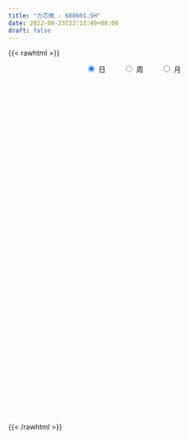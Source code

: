 ```yaml
---
title: "力芯微 - 688601.SH"
date: 2022-08-23T22:13:49+08:00
draft: false
---
```

{{< rawhtml >}}
    <div style="text-align: center">
        <label style="padding: 1rem;"><input style="margin-right: .5rem" type="radio" name="period" value="D" checked onclick="period_change(this)">日</label>
        <label style="padding: 1rem;"><input style="margin-right: .5rem" type="radio" name="period" value="W" onclick="period_change(this)">周</label>
        <label style="padding: 1rem;"><input style="margin-right: .5rem" type="radio" name="period" value="M" onclick="period_change(this)">月</label>
    </div>
    <div id="chart" style="height: 700px;"></div> 
    <script type="text/javascript">
        const D_v = [106010.79,66265.28,65886.98,51580.26,28597.3,44887.31,43051.8,30208.47,32520.2,18064.12,21737.22,28715.81,14627.27,16849.89,11795.73,14945.6,8912.02,27215.12,22547.42,14266.21,21036.78,35371.4,22296.87,30743.94,25886.71,23208.21,23615.58,20121.57,14357.77,10644.77,20770.41,14861.12,8987.43,12424.34,9803.27,11783.13,8488.34,8456.62,7541.01,7945.83,9963.67,8731.49,18484.64,17126.97,11623.48,10377.92,10249.17,7060.91,5847.32,6580.04,8089.03,10563.13,6131.22,4944.77,9423.95,6017.74,6697.17,3934.91,4463.93,9339.18,5462.47,4480.7,3794.76,8226.85,4764.77,5932.0,5663.68,4098.17,6621.3,7520.39,6627.91,4536.51,17873.53,8544.03,8451.92,5766.81,5192.91,6587.8,5874.91,5989.06,12021.63,9343.62,9976.24,9512.15,10328.0,10313.9,6699.3,9452.49,7972.89,8959.97,6595.98,9278.28,7309.89,9662.14,6560.57,5134.03,5124.71,8603.16,8850.22,6782.21,7602.39,7569.49,4651.84,6132.69,6762.94,7518.23,6674.69,5525.07,6102.58,6149.09,4096.07,4201.02,5863.97,4736.71,4384.48,5557.67,4341.14,6544.4,3937.61,4993.01,6838.75,4011.24,6127.2,4441.47,6522.38,7524.26,9168.15,7092.64,8618.43,8370.73,4793.9,5918.54,5328.73,5791.24,5434.9,5002.76,9179.89,5506.48,21338.4,21917.0,16381.68,12288.24,7497.1,9914.55,11667.65,15742.46,10594.17,7014.47,10370.49,9234.41,10859.87,13590.66,7835.8,5274.0,5157.3,5564.37,5674.7,5434.82,8478.45,11998.39,10003.67,6530.2,10411.84,7837.25,4181.95,5259.27,5405.09,4490.16,6660.83,9590.77,8522.06,7978.6,4892.73,7403.46,7779.13,6950.08,4338.4,23331.15,28995.85,20811.18,11096.19,8421.75,7037.35,15666.59,10110.18,11994.84,11993.08,8547.32,6203.55,6978.47,6379.47,6589.1,7396.62,17695.46,6626.99,9922.37,6768.39,4652.6,4743.56,6060.81,6464.03,5634.59,9681.16,8039.77,8215.59,8567.81,7666.91,11177.85,10540.91,10497.37,6519.88,8371.4,6870.0,9773.8,7042.15,8828.17,5344.42,4364.27,9650.16,5515.49,8387.99,6144.95,5417.28,8307.83,13879.48,13028.37,15524.51,12008.71,10268.48,5652.5,11235.32,8917.67,10686.11,9646.04,9007.85,8668.68,7364.54,7246.77,7750.84,17227.57,13251.29,12116.37,17812.17,17299.35,15156.08,14490.3,18055.09,12604.62,18572.19,12565.96,23883.38,54775.84,65140.87,33809.51,22170.09,15103.78,12817.3,11663.15,10612.94,16856.27,22644.92,17719.62,12422.58,13850.47,16594.87,11328.23,11578.34,18898.89,36408.82,14441.37,31652.42,24344.95,17652.9,18904.92,14883.13,12946.07,9729.34,11328.68,12711.01,19220.93,21542.02,15552.77,18174.59]
const D_histogram = [0.0,0.5743589744,2.1218555044,1.5512860564,1.3266622888,1.0761803935,1.2056276563,1.1871492296,1.4367010934,1.1761035236,0.7343698769,-0.2557100196,-0.9045652348,-1.3149588602,-1.7741024583,-2.5107431215,-2.7215677493,-2.166284243,-1.3681414762,-0.7934581864,0.1769957845,0.7864685592,1.2686839634,2.9716505582,4.4796238655,4.9209620413,3.4041089892,3.3354175861,3.3146098028,3.17439909,3.5970023752,3.1511771056,2.4076081357,1.7451216971,0.3447885633,0.0651734519,-0.7100235848,-1.2404923571,-1.3686784017,-2.0109049988,-2.5286393686,-2.6291158638,-3.0630715825,-2.2302073202,-2.4670870486,-3.1413554417,-4.0600280612,-4.4420435045,-4.8027959913,-4.5638734553,-4.1707417197,-3.4106213989,-2.914592896,-2.575371943,-1.9060057736,-1.738199676,-1.6566622061,-1.5384354419,-1.5020120379,-1.4987547884,-1.5481399421,-1.2472405658,-0.8673558887,-0.1157539102,0.4608307836,0.2608182533,0.6535242035,0.9597841618,0.7283884827,0.0626188134,-0.2465075823,-0.3287318357,0.8231361702,1.5636976714,1.98939672,2.0071011265,1.665938686,1.5153458513,1.6252086997,1.4593638755,1.5555713751,1.7959521972,2.1412742216,2.493012542,2.7672157913,2.9638440317,2.9518354151,3.1309817322,2.7388602651,2.9825935965,2.8120399977,2.5355987338,1.9845214413,1.118470584,0.2790931599,-0.0802802034,-0.4260991865,-0.1023172799,0.6059103887,0.9281948956,1.2091002389,0.881802293,0.5936841669,0.2762269712,-0.3154705793,-1.0217928211,-1.7497551443,-2.2315137838,-2.7940975505,-3.3612702306,-3.442096949,-3.1868638363,-3.1093789724,-2.6961073081,-2.3693262896,-2.4390616581,-2.4054102032,-2.7110344106,-2.8025057199,-2.7115533418,-2.1512991686,-1.8382850024,-1.8698680848,-1.5320562141,-1.0598944967,-0.8991940149,-0.4333738906,-0.0907505465,-0.1290017344,-0.262003275,-0.2483502475,-0.3809665378,-0.3300453266,-0.4308468038,-0.1648208362,0.0756866605,0.5012085423,0.9005440858,1.9560927241,3.2393448147,3.7195525896,3.5498195822,3.1790160892,2.5992897033,1.8422427968,0.5806869283,-0.6527546759,-1.276570447,-1.9153573012,-1.661584823,-1.2210120389,-0.6421875803,-0.6590817873,-0.4528306598,-0.398570366,-0.2002802047,-0.2809465789,-0.4447964838,-0.5024859936,0.1570061568,0.1844746739,0.4202104282,1.0080176524,1.1413794531,1.0664650319,0.8031531307,0.7426075283,0.3817785606,0.1571076835,0.3004226695,0.1894685842,-0.0646228669,-0.5347235472,-1.2802783559,-1.3683330994,-1.2675647997,-1.1874090796,0.5905594454,2.6157181376,3.896815127,4.2340966996,4.1292567621,3.8997413753,3.2486951939,2.8745365305,2.6193412406,2.7690350178,2.0032473171,1.1402116696,0.5836977836,-0.3418882255,-1.0410684623,-1.8528782118,-2.7153058839,-3.309810562,-2.8897460287,-2.759881393,-2.5507734003,-2.4732820166,-2.5564825699,-3.3173359718,-3.6890328361,-3.3243283135,-2.8759166554,-2.1686288474,-1.5762767647,-1.225098803,-1.1842909328,-0.7050239519,0.133395482,0.6823331659,1.1969110067,1.4560332162,1.6440758984,1.7918315661,2.1296974539,2.0912663564,1.9878118467,1.3148079433,0.8582785666,0.1420395419,-0.3328061955,-0.461583757,-0.4084075497,0.3198288084,1.2216771926,2.0106118837,2.0191309044,1.8065915143,1.3029769139,0.7730933131,0.2936034544,-0.4297771337,-0.7316931521,-0.7245071344,-0.7092931085,-0.6199433041,-0.7841496551,-1.1109247741,-0.0706335881,0.2156226581,0.6755561129,1.4037681016,1.7105645985,1.6949539291,1.3995532213,0.5498787872,-0.1629355708,-0.3048685914,-0.6660570061,-0.5124234102,0.4477626726,-0.5757096119,-1.7715590563,-2.3909700338,-2.7215650549,-2.701460045,-2.6019440874,-2.3823800667,-1.997287556,-2.0218577359,-2.197744766,-2.1045240749,-2.1120325656,-1.7741411637,-1.5474119057,-1.1447212815,-0.7280996884,0.1116713509,0.6784388402,1.4365907913,1.6634986203,1.9495414639,2.1377007796,2.1712769953,1.8906563277,1.588792301,1.3777138162,1.1670071043,1.1563721527,0.8587126218,0.6845304635,0.6674262236]
const D_fast = [0.0,0.7179487179,2.7959091241,2.6131611902,2.7202029948,2.7387661979,3.1696203747,3.4479292554,4.0566563926,4.0900847037,3.8319435262,2.7779361248,1.9029396009,1.1638062605,0.2611370478,-1.1031893957,-1.9944059609,-1.9806935153,-1.5245861176,-1.1482673744,-0.1335644574,0.6725254571,1.4719118522,3.9177910865,6.5456703602,8.2172490464,7.5514232415,8.316586235,9.1244309024,9.7778199621,11.0996738411,11.4416428479,11.2999759119,11.0737698975,9.7596339045,9.4963121561,8.5436092233,7.7030173616,7.2326617166,6.0877088698,4.9378146579,4.1800591967,2.9803355824,3.2556480147,2.4019965241,0.9423892706,-0.9912903642,-2.4838166836,-4.0452681682,-4.9473139961,-5.5968676904,-5.6894027193,-5.9220224404,-6.2266444732,-6.0337797471,-6.3005235686,-6.6331516501,-6.8995337465,-7.238613352,-7.6100447995,-8.0464649388,-8.0573757039,-7.894329999,-7.171666498,-6.4798741084,-6.6146820754,-6.0585950743,-5.5123890755,-5.5616876339,-6.2118025998,-6.5825558911,-6.7469631034,-5.3893110549,-4.257825136,-3.3347769073,-2.8152972193,-2.7399749882,-2.5117313601,-1.9955663367,-1.7965701921,-1.3114698487,-0.6221009774,0.2585396025,1.2335310584,2.1995382555,3.1371275038,3.863077741,4.8249694911,5.1175630903,6.1069448208,6.6394012214,6.996859641,6.9419127089,6.3554794976,5.5858753634,5.2064319492,4.7540881695,5.0522907561,5.9119960219,6.4663292527,7.0495096557,6.9426622831,6.8029651987,6.5545647458,5.8839995505,4.9222291034,3.7568279942,2.7171909087,1.4560827544,0.0485925166,-0.8927584391,-1.4342412854,-2.1341011646,-2.3948563273,-2.6604068813,-3.3399076642,-3.9076087601,-4.8909915701,-5.6830893094,-6.2700252669,-6.2475958857,-6.3941529702,-6.8932030738,-6.9384052566,-6.7312171634,-6.7953151853,-6.4378385337,-6.1179028262,-6.1884044477,-6.386906807,-6.4353413414,-6.6631992662,-6.6947893866,-6.9033025648,-6.6784818062,-6.4190526443,-5.868228627,-5.2437570621,-3.6991852427,-1.6060969484,-0.1960010261,0.521720862,0.9456713914,1.0157674312,0.7192812239,-0.3971029125,-1.7937331857,-2.7366915685,-3.854317748,-4.0159414756,-3.8806217012,-3.4623441377,-3.6440087916,-3.550965329,-3.5963476267,-3.4481275165,-3.5990305355,-3.8740795613,-4.0573905695,-3.3586468799,-3.2850596943,-2.944271333,-2.1044596957,-1.6857530318,-1.494051195,-1.5565748135,-1.4314685339,-1.6968528614,-1.8822468176,-1.6638261643,-1.7274131035,-1.9976602713,-2.6014418384,-3.6670662361,-4.0972042544,-4.3133271547,-4.5300237045,-2.6044153181,0.0746729085,2.3299736797,3.7257794271,4.6532536802,5.3986736371,5.5598012543,5.9042767235,6.3039167438,7.1458692755,6.880893404,6.3029106738,5.8923212337,4.8812631683,3.921815816,2.6467865135,1.1055323704,-0.3164249482,-0.618796922,-1.1789026346,-1.607487992,-2.1483171125,-2.8706383082,-4.460825703,-5.7547807764,-6.2211583322,-6.4917258379,-6.3265952417,-6.1283123502,-6.0834090893,-6.3386739523,-6.0356629594,-5.1638946549,-4.4443736795,-3.6305680871,-3.0074375735,-2.4083759167,-1.8126623575,-0.9423721062,-0.4579866147,-0.0644881627,-0.4087900803,-0.6507498153,-1.3314789546,-1.8895262408,-2.1336997416,-2.1826254217,-1.3744318615,-0.1671641791,1.1244234829,1.6377252297,1.8768337181,1.6989633462,1.3623530736,0.9562640786,0.125439207,-0.3594000993,-0.5333408653,-0.6954501165,-0.7610861382,-1.1213299029,-1.7258362154,-0.7032034264,-0.3630415157,0.2657809673,1.3449349814,2.079372628,2.4875004408,2.5419880384,1.829783301,1.0762350504,0.8580848819,0.3303822157,0.355909959,1.42803671,0.2606370224,-1.378102186,-2.595255672,-3.6062419568,-4.2615019581,-4.8124720224,-5.1885030183,-5.3027323967,-5.8327670106,-6.5580902321,-6.9910005598,-7.5265171919,-7.6321610809,-7.7922847993,-7.6757744955,-7.4411778245,-6.5734889475,-5.8371117482,-4.7198120992,-4.0770296152,-3.3036014056,-2.5810168949,-2.0046214305,-1.8125780161,-1.7172439676,-1.5838939984,-1.5028489342,-1.2243908476,-1.3073722231,-1.3104217655,-1.1606694495]
const D_slow = [0.0,0.1435897436,0.6740536197,1.0618751338,1.393540706,1.6625858044,1.9639927184,2.2607800258,2.6199552992,2.9139811801,3.0975736493,3.0336461444,2.8075048357,2.4787651207,2.0352395061,1.4075537257,0.7271617884,0.1855907276,-0.1564446414,-0.354809188,-0.3105602419,-0.1139431021,0.2032278888,0.9461405283,2.0660464947,3.296287005,4.1473142523,4.9811686489,5.8098210996,6.6034208721,7.5026714659,8.2904657423,8.8923677762,9.3286482005,9.4148453413,9.4311387043,9.2536328081,8.9435097188,8.6013401183,8.0986138686,7.4664540265,6.8091750605,6.0434071649,5.4858553349,4.8690835727,4.0837447123,3.068737697,1.9582268209,0.7575278231,-0.3834405408,-1.4261259707,-2.2787813204,-3.0074295444,-3.6512725302,-4.1277739736,-4.5623238926,-4.9764894441,-5.3610983046,-5.736601314,-6.1112900111,-6.4983249967,-6.8101351381,-7.0269741103,-7.0559125878,-6.9407048919,-6.8755003286,-6.7121192778,-6.4721732373,-6.2900761166,-6.2744214133,-6.3360483088,-6.4182312678,-6.2124472252,-5.8215228073,-5.3241736273,-4.8223983457,-4.4059136742,-4.0270772114,-3.6207750365,-3.2559340676,-2.8670412238,-2.4180531745,-1.8827346191,-1.2594814836,-0.5676775358,0.1732834721,0.9112423259,1.6939877589,2.3787028252,3.1243512243,3.8273612237,4.4612609072,4.9573912675,5.2370089135,5.3067822035,5.2867121527,5.180187356,5.1546080361,5.3060856332,5.5381343571,5.8404094168,6.0608599901,6.2092810318,6.2783377746,6.1994701298,5.9440219245,5.5065831384,4.9487046925,4.2501803049,3.4098627472,2.54933851,1.7526225509,0.9752778078,0.3012509808,-0.2910805916,-0.9008460061,-1.5021985569,-2.1799571596,-2.8805835895,-3.558471925,-4.0962967172,-4.5558679678,-5.023334989,-5.4063490425,-5.6713226667,-5.8961211704,-6.004464643,-6.0271522797,-6.0594027133,-6.124903532,-6.1869910939,-6.2822327283,-6.36474406,-6.4724557609,-6.51366097,-6.4947393049,-6.3694371693,-6.1443011478,-5.6552779668,-4.8454417631,-3.9155536157,-3.0280987202,-2.2333446979,-1.583522272,-1.1229615729,-0.9777898408,-1.1409785098,-1.4601211215,-1.9389604468,-2.3543566526,-2.6596096623,-2.8201565574,-2.9849270042,-3.0981346692,-3.1977772607,-3.2478473118,-3.3180839566,-3.4292830775,-3.5549045759,-3.5156530367,-3.4695343682,-3.3644817612,-3.1124773481,-2.8271324848,-2.5605162269,-2.3597279442,-2.1740760621,-2.078631422,-2.0393545011,-1.9642488337,-1.9168816877,-1.9330374044,-2.0667182912,-2.3867878802,-2.728871155,-3.045762355,-3.3426146249,-3.1949747635,-2.5410452291,-1.5668414473,-0.5083172725,0.5239969181,1.4989322619,2.3111060604,3.029740193,3.6845755031,4.3768342576,4.8776460869,5.1626990043,5.3086234502,5.2231513938,4.9628842782,4.4996647253,3.8208382543,2.9933856138,2.2709491066,1.5809787584,0.9432854083,0.3249649042,-0.3141557383,-1.1434897312,-2.0657479403,-2.8968300187,-3.6158091825,-4.1579663944,-4.5520355855,-4.8583102863,-5.1543830195,-5.3306390075,-5.2972901369,-5.1267068455,-4.8274790938,-4.4634707897,-4.0524518151,-3.6044939236,-3.0720695601,-2.549252971,-2.0523000094,-1.7235980235,-1.5090283819,-1.4735184964,-1.5567200453,-1.6721159846,-1.774217872,-1.6942606699,-1.3888413717,-0.8861884008,-0.3814056747,0.0702422038,0.3959864323,0.5892597606,0.6626606242,0.5552163408,0.3722930527,0.1911662691,0.013842992,-0.141142834,-0.3371802478,-0.6149114413,-0.6325698383,-0.5786641738,-0.4097751456,-0.0588331202,0.3688080294,0.7925465117,1.142434817,1.2799045138,1.2391706211,1.1629534733,0.9964392218,0.8683333692,0.9802740374,0.8363466344,0.3934568703,-0.2042856382,-0.8846769019,-1.5600419131,-2.210527935,-2.8061229516,-3.3054448407,-3.8109092746,-4.3603454661,-4.8864764849,-5.4144846263,-5.8580199172,-6.2448728936,-6.531053214,-6.7130781361,-6.6851602984,-6.5155505884,-6.1564028905,-5.7405282355,-5.2531428695,-4.7187176746,-4.1758984258,-3.7032343438,-3.3060362686,-2.9616078146,-2.6698560385,-2.3807630003,-2.1660848449,-1.994952229,-1.8280956731]
const D_data = [['2021-06-28', 160.0, 156.0, 155.23, 183.0],['2021-06-29', 156.21, 165.0, 156.21, 171.0],['2021-06-30', 168.88, 184.1, 168.88, 200.8],['2021-07-01', 177.12, 161.8, 160.2, 177.12],['2021-07-02', 162.1, 165.31, 161.7, 169.54],['2021-07-05', 163.3, 164.88, 149.0, 166.99],['2021-07-06', 161.73, 170.49, 161.49, 179.9],['2021-07-07', 166.0, 170.2, 158.08, 173.86],['2021-07-08', 171.0, 175.59, 167.3, 183.52],['2021-07-09', 172.9, 170.61, 168.3, 177.99],['2021-07-12', 171.01, 167.63, 161.21, 173.0],['2021-07-13', 165.52, 157.5, 155.07, 167.9],['2021-07-14', 155.0, 157.28, 155.0, 160.69],['2021-07-15', 158.0, 156.88, 150.25, 160.26],['2021-07-16', 155.0, 152.99, 152.3, 159.9],['2021-07-19', 151.78, 144.79, 144.72, 151.78],['2021-07-20', 146.0, 146.86, 144.95, 148.61],['2021-07-21', 145.6, 155.5, 145.51, 159.95],['2021-07-22', 154.1, 160.8, 151.51, 164.88],['2021-07-23', 159.8, 160.82, 156.66, 164.8],['2021-07-26', 161.55, 169.68, 160.0, 174.6],['2021-07-27', 168.5, 169.8, 164.62, 188.55],['2021-07-28', 167.55, 172.0, 161.81, 180.0],['2021-07-29', 176.5, 195.02, 174.44, 201.99],['2021-07-30', 190.0, 204.5, 188.89, 215.58],['2021-08-02', 200.0, 200.58, 189.98, 209.0],['2021-08-03', 197.1, 176.99, 175.8, 201.0],['2021-08-04', 176.89, 194.2, 176.26, 194.49],['2021-08-05', 190.38, 198.0, 187.02, 203.0],['2021-08-06', 198.0, 199.56, 190.12, 202.5],['2021-08-09', 193.56, 211.11, 191.0, 215.05],['2021-08-10', 210.99, 204.0, 199.0, 215.88],['2021-08-11', 204.0, 200.5, 199.0, 209.0],['2021-08-12', 198.0, 200.67, 195.8, 210.53],['2021-08-13', 195.8, 188.0, 186.89, 200.18],['2021-08-16', 186.15, 199.0, 184.17, 200.6],['2021-08-17', 197.0, 191.0, 189.0, 203.28],['2021-08-18', 190.0, 191.04, 182.0, 196.5],['2021-08-19', 189.18, 194.5, 187.4, 199.55],['2021-08-20', 195.0, 185.8, 184.1, 198.88],['2021-08-23', 186.6, 183.5, 180.36, 190.25],['2021-08-24', 184.0, 186.0, 182.01, 191.36],['2021-08-25', 185.0, 179.0, 169.94, 186.8],['2021-08-26', 179.0, 194.66, 178.0, 199.6],['2021-08-27', 190.0, 181.72, 181.0, 194.38],['2021-08-30', 181.72, 172.15, 170.9, 184.5],['2021-08-31', 172.08, 162.38, 160.0, 172.14],['2021-09-01', 161.5, 162.52, 160.0, 165.0],['2021-09-02', 162.56, 157.25, 155.01, 162.56],['2021-09-03', 155.5, 160.7, 155.05, 163.5],['2021-09-06', 162.58, 160.71, 155.0, 162.58],['2021-09-07', 159.97, 165.13, 158.34, 172.0],['2021-09-08', 165.36, 162.31, 160.5, 165.5],['2021-09-09', 162.2, 159.93, 156.2, 162.24],['2021-09-10', 156.68, 164.45, 156.68, 167.23],['2021-09-13', 164.45, 158.35, 157.74, 164.48],['2021-09-14', 158.42, 155.9, 153.5, 162.0],['2021-09-15', 155.9, 154.88, 152.1, 156.86],['2021-09-16', 154.8, 152.26, 152.26, 157.6],['2021-09-17', 151.25, 149.9, 142.01, 153.55],['2021-09-22', 146.18, 146.99, 145.14, 151.95],['2021-09-23', 150.37, 149.99, 147.5, 152.4],['2021-09-24', 149.98, 150.99, 146.98, 151.5],['2021-09-27', 152.0, 157.32, 150.05, 163.0],['2021-09-28', 157.35, 157.87, 152.27, 158.9],['2021-09-29', 155.93, 148.46, 148.0, 156.83],['2021-09-30', 148.56, 155.81, 148.0, 158.0],['2021-10-08', 156.97, 156.33, 156.0, 160.99],['2021-10-11', 156.25, 149.56, 147.02, 157.26],['2021-10-12', 147.65, 141.1, 139.03, 151.53],['2021-10-13', 140.0, 141.95, 138.0, 142.88],['2021-10-14', 141.4, 142.59, 141.0, 145.4],['2021-10-15', 144.81, 160.26, 143.84, 166.2],['2021-10-18', 159.0, 160.34, 156.28, 161.58],['2021-10-19', 161.1, 160.19, 157.01, 165.61],['2021-10-20', 160.85, 157.16, 155.82, 162.8],['2021-10-21', 155.0, 152.6, 152.42, 156.75],['2021-10-22', 154.0, 154.33, 153.51, 158.5],['2021-10-25', 154.33, 158.2, 149.08, 158.45],['2021-10-26', 156.52, 155.34, 152.49, 157.7],['2021-10-27', 162.92, 159.21, 156.1, 164.48],['2021-10-28', 160.8, 162.9, 159.2, 165.8],['2021-10-29', 163.8, 167.08, 158.0, 169.45],['2021-11-01', 167.0, 170.69, 163.63, 170.88],['2021-11-02', 170.01, 173.4, 170.0, 180.0],['2021-11-03', 178.45, 175.98, 175.11, 185.77],['2021-11-04', 175.2, 176.32, 174.64, 180.5],['2021-11-05', 178.8, 181.8, 178.0, 185.6],['2021-11-08', 179.27, 176.71, 171.5, 181.56],['2021-11-09', 175.47, 186.97, 175.47, 188.57],['2021-11-10', 186.0, 184.8, 181.03, 187.0],['2021-11-11', 183.0, 185.0, 179.5, 192.0],['2021-11-12', 182.88, 181.8, 180.01, 186.53],['2021-11-15', 181.9, 175.98, 174.81, 186.5],['2021-11-16', 176.29, 173.0, 172.12, 178.96],['2021-11-17', 173.5, 176.6, 172.16, 176.77],['2021-11-18', 176.71, 175.4, 175.02, 180.5],['2021-11-19', 175.12, 184.26, 174.58, 186.2],['2021-11-22', 189.66, 192.83, 187.19, 194.0],['2021-11-23', 191.0, 192.18, 189.5, 196.37],['2021-11-24', 190.49, 194.97, 190.48, 201.0],['2021-11-25', 192.53, 188.91, 188.88, 197.3],['2021-11-26', 189.94, 189.2, 187.17, 193.4],['2021-11-29', 187.01, 188.43, 183.91, 191.01],['2021-11-30', 188.05, 183.4, 182.62, 195.08],['2021-12-01', 183.2, 178.77, 178.17, 186.67],['2021-12-02', 178.8, 174.31, 172.22, 180.03],['2021-12-03', 174.89, 173.26, 171.8, 177.5],['2021-12-06', 173.02, 168.05, 165.88, 173.02],['2021-12-07', 169.41, 163.0, 160.78, 170.98],['2021-12-08', 162.71, 165.03, 162.71, 165.9],['2021-12-09', 165.03, 167.36, 164.41, 168.38],['2021-12-10', 167.0, 163.7, 162.02, 167.0],['2021-12-13', 163.93, 167.0, 161.38, 168.0],['2021-12-14', 168.06, 165.89, 163.57, 168.98],['2021-12-15', 166.98, 159.6, 159.21, 167.3],['2021-12-16', 159.58, 158.68, 158.16, 161.5],['2021-12-17', 158.88, 151.37, 150.65, 158.88],['2021-12-20', 151.37, 150.4, 149.38, 153.0],['2021-12-21', 150.81, 150.01, 145.28, 151.98],['2021-12-22', 150.59, 155.16, 150.59, 157.67],['2021-12-23', 155.0, 152.21, 150.81, 155.66],['2021-12-24', 152.25, 146.48, 146.0, 153.98],['2021-12-27', 147.5, 149.83, 146.9, 152.4],['2021-12-28', 150.0, 151.88, 148.5, 153.75],['2021-12-29', 151.48, 148.08, 146.06, 152.12],['2021-12-30', 149.35, 152.22, 147.82, 154.55],['2021-12-31', 156.0, 151.8, 150.69, 156.0],['2022-01-04', 151.81, 146.9, 145.04, 152.6],['2022-01-05', 147.56, 144.22, 140.2, 147.56],['2022-01-06', 142.99, 144.65, 141.5, 145.5],['2022-01-07', 145.06, 141.35, 141.02, 146.29],['2022-01-10', 141.0, 142.24, 139.05, 143.33],['2022-01-11', 142.22, 138.98, 138.89, 143.05],['2022-01-12', 139.38, 142.86, 139.38, 142.91],['2022-01-13', 142.93, 142.95, 139.48, 144.41],['2022-01-14', 141.5, 146.39, 140.9, 149.35],['2022-01-17', 147.58, 147.97, 145.55, 149.56],['2022-01-18', 147.97, 160.45, 146.4, 160.78],['2022-01-19', 158.88, 170.99, 155.66, 171.55],['2022-01-20', 167.8, 167.88, 163.21, 173.3],['2022-01-21', 167.84, 163.0, 160.1, 171.8],['2022-01-24', 164.3, 161.34, 161.34, 170.6],['2022-01-25', 161.45, 158.19, 157.07, 166.0],['2022-01-26', 157.71, 153.93, 147.21, 157.79],['2022-01-27', 152.69, 142.95, 140.0, 155.0],['2022-01-28', 141.49, 136.35, 135.99, 145.96],['2022-02-07', 138.21, 137.99, 135.7, 140.34],['2022-02-08', 140.7, 132.85, 129.3, 142.0],['2022-02-09', 132.0, 141.25, 131.01, 141.88],['2022-02-10', 142.42, 143.96, 140.07, 146.87],['2022-02-11', 146.0, 147.32, 142.02, 155.5],['2022-02-14', 141.0, 140.44, 135.08, 146.0],['2022-02-15', 140.0, 142.87, 138.88, 144.31],['2022-02-16', 144.39, 140.88, 140.35, 145.66],['2022-02-17', 140.8, 142.67, 137.0, 145.5],['2022-02-18', 140.8, 138.83, 137.2, 142.66],['2022-02-21', 138.09, 136.35, 135.26, 139.13],['2022-02-22', 135.71, 136.2, 130.5, 138.37],['2022-02-23', 135.63, 146.18, 135.51, 146.5],['2022-02-24', 144.81, 139.76, 138.0, 147.32],['2022-02-25', 142.5, 142.84, 141.5, 146.5],['2022-02-28', 143.22, 149.6, 143.22, 151.49],['2022-03-01', 149.6, 146.3, 144.1, 150.5],['2022-03-02', 144.0, 144.35, 141.56, 145.02],['2022-03-03', 145.0, 141.47, 141.29, 147.1],['2022-03-04', 140.3, 143.43, 140.02, 145.8],['2022-03-07', 142.5, 138.67, 137.58, 142.5],['2022-03-08', 137.99, 138.71, 136.36, 143.88],['2022-03-09', 138.71, 143.0, 133.03, 143.48],['2022-03-10', 146.98, 139.82, 139.43, 148.0],['2022-03-11', 138.0, 136.81, 134.1, 139.41],['2022-03-14', 134.85, 131.61, 130.88, 134.85],['2022-03-15', 130.25, 123.81, 123.8, 131.85],['2022-03-16', 125.99, 128.36, 120.0, 128.89],['2022-03-17', 129.4, 129.29, 128.9, 134.0],['2022-03-18', 131.0, 128.08, 126.5, 131.45],['2022-03-21', 129.49, 153.7, 128.01, 153.7],['2022-03-22', 167.0, 168.0, 159.8, 174.83],['2022-03-23', 170.0, 169.97, 165.0, 178.5],['2022-03-24', 169.01, 165.65, 162.0, 169.47],['2022-03-25', 167.55, 164.1, 163.0, 171.0],['2022-03-28', 162.0, 165.0, 161.0, 169.31],['2022-03-29', 165.5, 160.47, 158.38, 168.98],['2022-03-30', 161.05, 164.0, 160.0, 167.3],['2022-03-31', 164.0, 166.47, 162.63, 171.5],['2022-04-01', 165.8, 174.0, 163.93, 178.5],['2022-04-06', 171.5, 163.43, 162.56, 173.98],['2022-04-07', 162.5, 159.77, 159.1, 166.73],['2022-04-08', 161.0, 161.2, 155.0, 164.0],['2022-04-11', 160.98, 153.4, 152.0, 160.99],['2022-04-12', 153.4, 152.0, 149.99, 155.57],['2022-04-13', 151.28, 146.0, 144.5, 151.95],['2022-04-14', 146.58, 139.58, 129.29, 149.48],['2022-04-15', 138.0, 137.05, 135.81, 140.77],['2022-04-18', 137.66, 147.18, 136.35, 147.5],['2022-04-19', 145.12, 143.04, 142.0, 150.5],['2022-04-20', 143.04, 143.0, 140.18, 146.48],['2022-04-21', 140.01, 140.2, 139.7, 147.78],['2022-04-22', 139.8, 136.15, 134.88, 144.0],['2022-04-25', 135.01, 122.9, 122.09, 135.01],['2022-04-26', 125.0, 121.66, 121.01, 126.51],['2022-04-27', 121.01, 127.7, 115.39, 127.83],['2022-04-28', 129.0, 128.0, 125.11, 133.7],['2022-04-29', 129.07, 131.8, 126.46, 133.47],['2022-05-05', 132.91, 131.76, 127.99, 134.8],['2022-05-06', 128.0, 129.5, 125.31, 133.01],['2022-05-09', 129.36, 124.99, 122.38, 130.68],['2022-05-10', 122.39, 130.39, 121.22, 133.17],['2022-05-11', 131.16, 137.48, 129.82, 142.0],['2022-05-12', 136.84, 137.2, 135.11, 138.78],['2022-05-13', 137.6, 139.7, 136.29, 143.8],['2022-05-16', 140.88, 139.0, 136.69, 143.98],['2022-05-17', 139.0, 139.96, 136.06, 142.17],['2022-05-18', 139.93, 141.2, 138.34, 143.72],['2022-05-19', 136.0, 146.0, 135.9, 146.88],['2022-05-20', 146.0, 143.39, 142.69, 146.98],['2022-05-23', 143.39, 143.5, 141.3, 145.69],['2022-05-24', 143.09, 135.31, 134.01, 146.61],['2022-05-25', 135.52, 135.6, 134.6, 138.48],['2022-05-26', 134.68, 129.35, 127.0, 136.45],['2022-05-27', 130.0, 128.85, 128.15, 134.3],['2022-05-30', 128.12, 131.0, 126.0, 131.66],['2022-05-31', 131.06, 132.48, 125.31, 132.8],['2022-06-01', 131.7, 142.78, 130.15, 145.85],['2022-06-02', 143.44, 149.78, 140.11, 151.33],['2022-06-06', 152.41, 154.09, 150.15, 156.99],['2022-06-07', 152.01, 148.0, 146.39, 155.79],['2022-06-08', 148.8, 146.19, 142.0, 151.28],['2022-06-09', 146.5, 141.88, 141.46, 147.37],['2022-06-10', 140.11, 139.65, 136.61, 143.88],['2022-06-13', 136.34, 138.06, 134.06, 139.05],['2022-06-14', 136.44, 131.77, 129.0, 136.44],['2022-06-15', 131.45, 133.87, 131.45, 136.49],['2022-06-16', 136.01, 136.4, 132.86, 138.68],['2022-06-17', 134.46, 136.0, 131.25, 136.35],['2022-06-20', 136.18, 136.67, 135.7, 141.9],['2022-06-21', 137.1, 132.69, 131.59, 137.1],['2022-06-22', 133.0, 128.49, 128.0, 133.0],['2022-06-23', 127.53, 147.0, 127.53, 148.0],['2022-06-24', 146.85, 141.12, 140.3, 146.85],['2022-06-27', 141.35, 145.61, 138.03, 148.49],['2022-06-28', 145.79, 153.0, 145.01, 154.18],['2022-06-29', 154.95, 151.8, 150.6, 157.87],['2022-06-30', 151.8, 150.0, 148.0, 153.7],['2022-07-01', 150.0, 147.03, 144.82, 150.5],['2022-07-04', 144.49, 137.93, 136.67, 144.49],['2022-07-05', 137.88, 135.74, 133.0, 138.86],['2022-07-06', 136.0, 140.56, 134.9, 143.4],['2022-07-07', 140.48, 136.21, 134.45, 140.56],['2022-07-08', 137.5, 141.76, 134.8, 145.79],['2022-07-11', 146.0, 155.0, 146.0, 157.72],['2022-07-12', 152.0, 130.04, 124.0, 152.0],['2022-07-13', 125.0, 121.0, 118.89, 126.99],['2022-07-14', 120.7, 121.64, 119.01, 124.76],['2022-07-15', 119.11, 120.55, 119.08, 122.8],['2022-07-18', 120.0, 121.75, 119.4, 122.9],['2022-07-19', 121.8, 120.67, 118.85, 123.75],['2022-07-20', 121.0, 120.68, 120.0, 123.09],['2022-07-21', 120.7, 122.2, 118.98, 124.88],['2022-07-22', 122.3, 115.92, 114.82, 122.99],['2022-07-25', 114.5, 111.2, 110.4, 114.99],['2022-07-26', 110.63, 111.96, 107.39, 111.99],['2022-07-27', 110.83, 108.5, 108.02, 111.68],['2022-07-28', 109.08, 111.36, 108.65, 113.58],['2022-07-29', 111.83, 109.3, 109.08, 112.99],['2022-08-01', 107.8, 111.22, 105.26, 111.8],['2022-08-02', 109.8, 111.92, 106.38, 115.68],['2022-08-03', 113.0, 119.43, 113.0, 123.88],['2022-08-04', 120.95, 119.2, 117.11, 121.9],['2022-08-05', 119.8, 125.14, 119.8, 127.0],['2022-08-08', 125.78, 121.55, 118.3, 125.78],['2022-08-09', 120.01, 124.35, 118.1, 124.99],['2022-08-10', 122.31, 125.34, 121.5, 128.98],['2022-08-11', 124.5, 125.1, 124.32, 128.35],['2022-08-12', 125.3, 121.56, 121.21, 126.74],['2022-08-15', 120.03, 120.61, 119.21, 123.57],['2022-08-16', 120.55, 121.1, 118.3, 122.7],['2022-08-17', 120.03, 120.58, 118.2, 122.47],['2022-08-18', 121.12, 123.06, 117.9, 124.26],['2022-08-19', 129.96, 119.11, 118.59, 130.97],['2022-08-22', 116.9, 119.7, 116.16, 123.48],['2022-08-23', 119.7, 121.42, 118.4, 126.5]]
const W_v = [318340.61,168731.9,93725.92,87886.37,135335.7,91947.9,66846.57,44214.93,65930.25,40115.36,39152.1,30452.93,13737.93,24587.3,4098.17,43179.64,34543.47,43205.46,46305.84,40117.01,35084.61,35456.15,32613.62,26412.73,25564.4,25907.81,34748.9,27701.6,30737.52,77431.8,55415.93,51069.9,29506.17,42445.53,33095.4,37242.42,31363.8,92656.12,56802.04,21729.34,44687.64,32147.73,38035.14,16234.72,47107.41,37858.54,34062.86,40632.96,54689.52,46926.35,52841.01,76874.27,85681.24,191000.09,74594.58,71915.77,112979.84,88731.97,74531.98,33727.36]
const W_histogram = [0.0,0.3382336182,-0.592737007,-0.6449067333,2.1458068628,3.4643852886,3.3607668805,2.9608483634,2.2694534874,0.3453671697,-0.6705061071,-2.2302103178,-3.0458235877,-3.1073173418,-2.9602537386,-2.4658144907,-2.403188316,-1.4169058653,0.2255541021,1.2532828643,1.9959697443,2.6747836087,1.9393693664,0.758832455,-0.8173174878,-2.0821393793,-2.4291988616,-3.1836971371,-3.1582262062,-1.8996523088,-2.6905923293,-2.3177126682,-2.4715295474,-2.1440523658,-1.7454459673,-1.7792998914,-2.2130367753,-0.0137909328,2.0535834255,2.4765866115,1.1167801513,0.1920417612,-0.632136719,-1.2178144197,-0.8228058164,-0.2474066911,-0.7519377757,0.3584265128,0.43977524,0.2844286388,0.5479021582,1.1092394725,1.1118361507,-0.2556987601,-1.3516375119,-2.3438106284,-1.7802473528,-1.5064030519,-1.352957005,-0.976162404]
const W_fast = [0.0,0.4227920228,-0.6563628542,-0.8697592638,2.457406048,4.642080796,5.378654108,5.7189476817,5.5949161775,3.7571716523,2.5736718487,0.4564150585,-1.1206541083,-1.9589771979,-2.5519770293,-2.6739914041,-3.2121623084,-2.580106324,-0.8812578311,0.4597916472,1.7014709632,3.0489807298,2.7984088292,1.8075800315,0.0271007167,-1.7582560195,-2.7126152173,-4.2630377771,-5.0271233977,-4.2434625775,-5.7070506804,-5.9135991863,-6.6852984523,-6.8938343621,-6.9315894555,-7.4102683525,-8.3972644301,-6.2014663208,-3.6206961062,-2.5785462673,-3.6591576896,-4.5358856394,-5.5180982994,-6.408229605,-6.2189224558,-5.7053750033,-6.3978905318,-5.1979196151,-5.0066270779,-5.0908665194,-4.6904174605,-3.8517702781,-3.5712145622,-5.0026741629,-6.4365222928,-8.0146480663,-7.8961466289,-7.998903091,-8.1836962953,-8.0509422954]
const W_slow = [0.0,0.0845584046,-0.0636258472,-0.2248525305,0.3115991852,1.1776955074,2.0178872275,2.7580993183,3.3254626902,3.4118044826,3.2441779558,2.6866253763,1.9251694794,1.148340144,0.4082767093,-0.2081769134,-0.8089739924,-1.1632004587,-1.1068119332,-0.7934912171,-0.294498781,0.3741971211,0.8590394627,1.0487475765,0.8444182045,0.3238833597,-0.2834163557,-1.07934064,-1.8688971915,-2.3438102687,-3.016458351,-3.5958865181,-4.2137689049,-4.7497819964,-5.1861434882,-5.630968461,-6.1842276549,-6.1876753881,-5.6742795317,-5.0551328788,-4.775937841,-4.7279274007,-4.8859615804,-5.1904151853,-5.3961166394,-5.4579683122,-5.6459527561,-5.5563461279,-5.4464023179,-5.3752951582,-5.2383196187,-4.9610097506,-4.6830507129,-4.7469754029,-5.0848847809,-5.670837438,-6.1158992762,-6.4925000391,-6.8307392904,-7.0747798914]
const W_data = [['2021-07-02', 160.0, 165.31, 155.23, 200.8],['2021-07-09', 163.3, 170.61, 149.0, 183.52],['2021-07-16', 171.01, 152.99, 150.25, 173.0],['2021-07-23', 151.78, 160.82, 144.72, 164.88],['2021-07-30', 161.55, 204.5, 160.0, 215.58],['2021-08-06', 200.0, 199.56, 175.8, 209.0],['2021-08-13', 193.56, 188.0, 186.89, 215.88],['2021-08-20', 186.15, 185.8, 182.0, 203.28],['2021-08-27', 186.6, 181.72, 169.94, 199.6],['2021-09-03', 181.72, 160.7, 155.01, 184.5],['2021-09-10', 162.58, 164.45, 155.0, 172.0],['2021-09-17', 164.45, 149.9, 142.01, 164.48],['2021-09-24', 146.18, 150.99, 145.14, 152.4],['2021-09-30', 152.0, 155.81, 148.0, 163.0],['2021-10-08', 156.97, 156.33, 156.0, 160.99],['2021-10-15', 156.25, 160.26, 138.0, 166.2],['2021-10-22', 159.0, 154.33, 152.42, 165.61],['2021-10-29', 154.33, 167.08, 149.08, 169.45],['2021-11-05', 167.0, 181.8, 163.63, 185.77],['2021-11-12', 179.27, 181.8, 171.5, 192.0],['2021-11-19', 181.9, 184.26, 172.12, 186.5],['2021-11-26', 189.66, 189.2, 187.17, 201.0],['2021-12-03', 187.01, 173.26, 171.8, 195.08],['2021-12-10', 173.02, 163.7, 160.78, 173.02],['2021-12-17', 163.93, 151.37, 150.65, 168.98],['2021-12-24', 151.37, 146.48, 145.28, 157.67],['2021-12-31', 147.5, 151.8, 146.06, 156.0],['2022-01-07', 151.81, 141.35, 140.2, 152.6],['2022-01-14', 141.0, 146.39, 138.89, 149.35],['2022-01-21', 147.58, 163.0, 145.55, 173.3],['2022-01-28', 164.3, 136.35, 135.99, 170.6],['2022-02-11', 138.21, 147.32, 129.3, 155.5],['2022-02-18', 141.0, 138.83, 135.08, 146.0],['2022-02-25', 138.09, 142.84, 130.5, 147.32],['2022-03-04', 143.22, 143.43, 140.02, 151.49],['2022-03-11', 142.5, 136.81, 133.03, 148.0],['2022-03-18', 134.85, 128.08, 120.0, 134.85],['2022-03-25', 129.49, 164.1, 128.01, 178.5],['2022-04-01', 162.0, 174.0, 158.38, 178.5],['2022-04-08', 171.5, 161.2, 155.0, 173.98],['2022-04-15', 160.98, 137.05, 129.29, 160.99],['2022-04-22', 137.66, 136.15, 134.88, 150.5],['2022-04-29', 135.01, 131.8, 115.39, 135.01],['2022-05-06', 132.91, 129.5, 125.31, 134.8],['2022-05-13', 129.36, 139.7, 121.22, 143.8],['2022-05-20', 140.88, 143.39, 135.9, 146.98],['2022-05-27', 143.39, 128.85, 127.0, 146.61],['2022-06-02', 128.12, 149.78, 125.31, 151.33],['2022-06-10', 152.41, 139.65, 136.61, 156.99],['2022-06-17', 136.34, 136.0, 129.0, 139.05],['2022-06-24', 136.18, 141.12, 127.53, 148.0],['2022-07-01', 141.35, 147.03, 138.03, 157.87],['2022-07-08', 144.49, 141.76, 133.0, 145.79],['2022-07-15', 146.0, 120.55, 118.89, 157.72],['2022-07-22', 120.0, 115.92, 114.82, 124.88],['2022-07-29', 114.5, 109.3, 107.39, 114.99],['2022-08-05', 107.8, 125.14, 105.26, 127.0],['2022-08-12', 125.78, 121.56, 118.1, 128.98],['2022-08-19', 120.03, 119.11, 117.9, 130.97],['2022-08-26', 116.9, 121.42, 116.16, 126.5]]
const M_v = [238163.05,565857.45,289566.74,127418.53,125026.74,169859.24,132351.83,191286.85,133433.44,228754.86,148592.93,148988.64,243748.7,437681.98,309971.15]
const M_histogram = [0.0,1.3018803419,-0.6413402489,-2.2464807089,-2.4119476709,-1.338604605,-2.6001573299,-4.2224632685,-4.1446475749,-2.7648413732,-3.9241652261,-4.349294552,-3.2073566094,-4.851227709,-4.7731095746]
const M_fast = [0.0,1.6273504274,-0.4762052256,-2.6429658628,-3.4114197425,-2.6727278279,-4.5843198853,-7.262241641,-8.2205878411,-7.5319919827,-9.6723571422,-11.184810106,-10.8447113158,-13.7013893426,-14.8165486019]
const M_slow = [0.0,0.3254700855,0.1651350233,-0.396485154,-0.9994720717,-1.3341232229,-1.9841625554,-3.0397783725,-4.0759402662,-4.7671506095,-5.7481919161,-6.835515554,-7.6373547064,-8.8501616336,-10.0434390273]
const M_data = [['2021-06-30', 160.0, 184.1, 155.23, 200.8],['2021-07-30', 177.12, 204.5, 144.72, 215.58],['2021-08-31', 200.0, 162.38, 160.0, 215.88],['2021-09-30', 161.5, 155.81, 142.01, 172.0],['2021-10-29', 156.97, 167.08, 138.0, 169.45],['2021-11-30', 167.0, 183.4, 163.63, 201.0],['2021-12-31', 183.2, 151.8, 145.28, 186.67],['2022-01-28', 151.81, 136.35, 135.99, 173.3],['2022-02-28', 138.21, 149.6, 129.3, 155.5],['2022-03-31', 149.6, 166.47, 120.0, 178.5],['2022-04-29', 165.8, 131.8, 115.39, 178.5],['2022-05-31', 132.91, 132.48, 121.22, 146.98],['2022-06-30', 131.7, 150.0, 127.53, 157.87],['2022-07-29', 150.0, 109.3, 107.39, 157.72],['2022-08-31', 107.8, 121.42, 105.26, 130.97]]
        const D_a = [null,null,200.8,null,null,null,null,null,null,null,null,null,null,null,null,144.72,null,null,null,null,null,null,null,null,null,null,null,null,null,null,null,215.88,null,null,null,null,null,null,null,null,null,null,null,null,null,null,null,null,null,null,155.0,null,null,null,167.23,null,null,null,null,142.01,null,null,null,null,null,null,null,null,null,null,null,null,166.2,null,null,null,null,null,149.08,null,null,null,null,null,null,null,null,null,null,null,null,null,null,null,null,null,null,null,null,null,201.0,null,null,null,null,null,null,null,null,160.78,null,null,null,null,168.98,null,null,null,null,145.28,null,null,null,null,null,null,null,156.0,null,null,null,null,null,138.89,null,null,null,null,null,null,173.3,null,null,null,null,null,null,null,129.3,null,null,null,null,null,145.66,null,null,null,130.5,null,null,null,null,null,null,null,null,null,null,null,148.0,null,null,null,120.0,null,null,null,null,178.5,null,null,null,null,null,null,null,null,null,null,null,null,null,null,null,null,null,null,null,null,null,null,115.39,null,null,null,null,null,null,null,null,null,null,null,null,null,146.98,null,null,null,null,null,null,125.31,null,null,null,null,null,null,null,null,null,null,null,null,null,null,null,null,null,null,null,157.87,null,null,null,133.0,null,null,null,157.72,null,null,null,null,null,null,null,null,null,null,null,null,null,null,105.26,null,null,null,null,null,null,128.98,null,null,null,null,null,null,null,116.16,null]
const W_a = [null,null,null,null,null,null,null,null,null,null,null,142.01,null,null,null,null,null,null,null,null,null,201.0,null,null,null,null,null,null,null,null,null,null,null,null,null,null,null,null,null,null,null,null,115.39,null,null,null,null,null,null,null,null,157.87,null,null,null,null,105.26,null,null,null]
const M_a = [null,null,215.88,null,null,null,null,null,null,null,115.39,null,null,null,null]
        const D_b = [[{ coord: ['2021-06-30', 200.8] }, { coord: ['2022-01-20', 155.0] }],[{ coord: ['2022-02-08', 145.66] }, { coord: ['2022-07-11', 130.5] }]]
const W_b = [[{ coord: ['2021-09-17', 157.87] }, { coord: ['2022-07-01', 142.01] }]]
const M_b = []
    </script>
{{< /rawhtml >}}